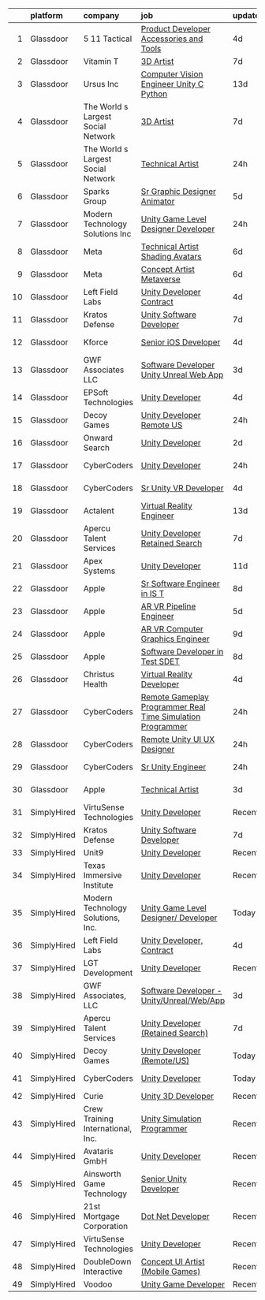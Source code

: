 

|    | platform    | company                            | job                                                                                                                                                                                                                                                                                                                                                                                                                                                                                                                                                                                                                                                                                                                                                                                                                                                                                                                                                                                                                                                                                                                                                                                                                                                                                                                                                                                                                                                       | update_time   | location           |
|---:|:------------|:-----------------------------------|:----------------------------------------------------------------------------------------------------------------------------------------------------------------------------------------------------------------------------------------------------------------------------------------------------------------------------------------------------------------------------------------------------------------------------------------------------------------------------------------------------------------------------------------------------------------------------------------------------------------------------------------------------------------------------------------------------------------------------------------------------------------------------------------------------------------------------------------------------------------------------------------------------------------------------------------------------------------------------------------------------------------------------------------------------------------------------------------------------------------------------------------------------------------------------------------------------------------------------------------------------------------------------------------------------------------------------------------------------------------------------------------------------------------------------------------------------------|:--------------|:-------------------|
|  1 | Glassdoor   | 5 11 Tactical                      | [Product Developer   Accessories and Tools](https://www.glassdoor.com/partner/jobListing.htm?pos=112&ao=1110586&s=58&guid=0000018311b059ca8ac38e4ea2fffefc&src=GD_JOB_AD&t=SR&vt=w&cs=1_27ad5350&cb=1662449113897&jobListingId=1008112128810&cpc=F4EED0218A761C36&jrtk=3-0-1gc8r0mfljc8m801-1gc8r0mg928qc000-6e2450d7f7411aa9--6NYlbfkN0D6KkuCY15rIuO4yDBIdTXqpEaovYncxkn53Vcrfk9ZM5wnFUFug3bUOwzVVTDFWhs4wfNLJFKAe3yOrZ11C6YtWDrse4XV1Lqq490EEzg_Z_4wEpdQ1NvAiX4cvmtyij8VriQu6uCAbtofxvZWjCQV-nneCz4nGmDwFVwfmMX7UF9T0qTsReOkLzyfKA7KdP5cFLKm84AwnNnwRfqDwt_wKIqpm9_OTJydMLR2QJk-E7UUqXrJ5WDPmpKPjAzhSoxBR521aGKe4pab4XIt6-usU3MyVcpaDGM5h9vSQRNgcthYIccKCr4mfb7jxyZf0KQ7udb81he3WqS09LAxSIbYordYWlPx8yq-ZFEpOq7CyUBFepLtXdzlzycn2eAo-UDQ3ynulNLIExqxSF9zj7hEdLQMBC4anyAmUWgTcRQqCjkmMNpyqABkobfE9DAMlQHBsGcp9o2L_ZX_PFF08aRu9vYyhrSMJklAAa9FC9K_vyIHLob76K72iJWc1PXDyE_eUh0MfqxpgLSYQwc2iDWIl7hNynMPC0FbNxCEcWkTmsYSk6XalXcwmbwjZcMSSrRs6tXGO8BhYSjaVG0vlsjQADmxxVarL3MpaEi6J6lG109olNKGJBxoQeRBkNy0bo9b67ce92r7OXEj77uxl-nNI27HvXcu5qCMerQ4YNuPqfMX4NMZKb0to0H57xeY8fqBI-uky0fli41Y26JCZ1xiLqhnBXWgEzfOfAVzqybDAiaaeJNblUr5meCJGdpVtmol1s9cI6XfyxhjBd3IwCiCRdMfLrWtFv-bjJ6RQGQjpkESUECCHf1i)                                                                                                                                                                                                                                                           | 4d            | Irvine, CA         |
|  2 | Glassdoor   | Vitamin T                          | [3D Artist](https://www.glassdoor.com/partner/jobListing.htm?pos=124&ao=1110586&s=58&guid=0000018311b059ca8ac38e4ea2fffefc&src=GD_JOB_AD&t=SR&vt=w&cs=1_1bbc1bee&cb=1662449113899&jobListingId=1008101736792&cpc=FB7E4A1762AE5BEC&jrtk=3-0-1gc8r0mfljc8m801-1gc8r0mg928qc000-2b2eb8c88da764d8--6NYlbfkN0DMrcEu7yrtATojKJA7cEzGQ3FdRGWLh0CZQInL4ECGI6k5tN82kdM0OKoro5eXmjpevpdy0IkreFnL5qnrcSRvCVfTqcF7280jdqYDQIJ0pR79F1igEBkPiWZ7WCbcCXKB4yvzvZbXVCoaiOWBTkQyCRTvMbvAwuJn6zgycvtmXrmW7stgSbA0i-8s2S3BUrre2qS7AjUVKSwnp9fScPagbzNajIO5zAPCgbYLHL9JKWa0Mii-XfVNCBXFTz_AiLzBJxChXpejJyyAOURo0tJ7bidHMlmC2_8lNy-nZ6FAuQ0G7Ugc1Dlv283jHRQiXYATR-FzsRqxrlZ8xuTg2lzhNg8D8vU5Hmey4zvu_HI7-OVDvriy-7vPsZL9ANapjJMgcXexPSpi6eAG4oByOZxxyrUbapwEFWJDewN2M6uWVlszD5SePVPQb7jQpPxT1AxKm19X4UMNcevAOjq3lGxBk7RfzhiVsevPvG5f9EW0-XBbP2R3QCxu)                                                                                                                                                                                                                                                                                                                                                                                                                                                                                                                                                                                                                           | 7d            | Remote             |
|  3 | Glassdoor   | Ursus  Inc                         | [Computer Vision Engineer   Unity C   Python](https://www.glassdoor.com/partner/jobListing.htm?pos=118&ao=1110586&s=58&guid=0000018311b059ca8ac38e4ea2fffefc&src=GD_JOB_AD&t=SR&vt=w&ea=1&cs=1_71a1d951&cb=1662449113898&jobListingId=1008089323459&cpc=F4EED0218A761C36&jrtk=3-0-1gc8r0mfljc8m801-1gc8r0mg928qc000-7ac0d13f03f62581--6NYlbfkN0CT8vBT9H5mqECx2dfLV_FONLPDKpIRssxVwtj05Tmm4rA5I0VNOPdM1oYsK66ov5pXwwZ9pBHUxiYuEJrCbcdlaxyWAwJmYz19kUAyvhsOeezI0OcmO5TSscUpaMyeJyxPgtLojTHz25Nz4PICeeFqRejoDMLK2Zich_DhI2mNoQYSwwLkuYkPuOcVvPiLIoNMNlF6R9Vdl43HLaHtOXSPaUg3BcFuT_yUtfPLKnh2bsnJ2ogO-DMYXeRW_CBXSuWm8Mxhv6d3nUYUoz0cBDP-emU9I45yLQrmn1RAicUHREaRXrK66Be1G1Kcqaqi_IpDByaLjR2aWLsWSGrlPE_cGh8a896K-BLamu9DSXAL0_6hvRDAt86OnoQ_WxX9HMrVcOgqXzF6rcgBRk8Ylu_fbxRvtLYgD8zrNNI2R7nK-saCbaL2qoJkGFDfuRsRn61ppX_tuaoiF4atUMmwrfTK2wEhH8mr13_QZLzquM6QfA-mbLXCgSb8m_EnpnkUecCZsuYDAnMV4t44zPhu0iD6LsKqwEvNGx24qxoda3mgR4HunnrxhM_slj4p1S3knAAuvTv0ZYYVciI5LUj8aNl4gf9VNX-waU32g8WaVeTGhPiJeZd-MqfK9hbxhI3B_F6vyWxoxSgnrhPYSFWMdbsItrQZQpWUS6M324qond8e34x73LD0B0urrmEUdI2jqiMlOdJ6RdRLpScg4MpF0xx-EUaZPK3EqHTrcRA6dltHURXQVJYOd6pOB5Zo-hsbJ6c6s_Uxf2ApAY3MvpyQEl8PR152P7p5-_Y51isyl8Bb3ygnhpZac8m_JULkWStoZf0Ro5k_t7Q3E66x39S4FKrq0klJU0zFFsZuDR3clwMwld9oSXKIZxweaUR40NeJF6bNe8wlsR3RVa6jscfBJ90SfV02-jdDhpbtq2EkhnlGSpr2bMjrHRwxBPpc2Jy0Fni72qL9Z9gi0wYLKdsL_EaMxETecNCLB5g7bjQh4GfcHdLT6JYAZbdS)                                                    | 13d           | Pittsburgh, PA     |
|  4 | Glassdoor   | The World s Largest Social Network | [3D Artist](https://www.glassdoor.com/partner/jobListing.htm?pos=117&ao=1110586&s=58&guid=0000018311b059ca8ac38e4ea2fffefc&src=GD_JOB_AD&t=SR&vt=w&ea=1&cs=1_8c0779fb&cb=1662449113898&jobListingId=1008101832019&cpc=56C4EA4A1A191A49&jrtk=3-0-1gc8r0mfljc8m801-1gc8r0mg928qc000-8fcda0edc12eaa9b--6NYlbfkN0DSgjPPcnEdvoK3uuxfISLALE6pB1FR7YSHOr_tSg5_QGIhoz_2VqUepdcKLBLI_zQ5vW7COe9b5mlnVXQPZh-LCDTWvpcID5VL-Y-dck3OFKxyxzH8bOfDIUENNU8cHnxMEbimO4vZSH99drUQuM-N0RdNfyWkpSpm1sBW4nersKwSm9JI8Oo0cwxa9lMtJeeu_Yh0Ug0VLMfOUJ8Z2WzGKxG9aPyFyiufO3MnSVog32Rpt7n8hdD2CSABjGJU1vYQV6XQZSpD3HqgxIa8fQYnGP0wewZvgmaoyb1YP-mzEWVsVd7Ei7IydTlZkfDeMb4mIjiBTALZ9YpGtVzfZ461_Ww0e43o8zojpWI3HoCI6bMXZq_L5iPO-xif1Zk3Amwt2fy8VqvsCYe8cgd4DktnBKT1VYNRqPEyVs4zN5wX-QDoIefUu4zfv0iBJP6XpU69uaf7c004YiBXK0M7HwJASa9T5YbDupSEDJUFDvSedUJh5HhQbpoxMK3VjeCR-yE6Wv-VUMyR6LLxC9UAWL6u_lNQ5TfzhFP0Z2m4qci9sCQc2s-daRRH2MkklVgZr366ArrKFwhVww%3D%3D)                                                                                                                                                                                                                                                                                                                                                                                                                                                                                                                          | 7d            | Menlo Park, CA     |
|  5 | Glassdoor   | The World s Largest Social Network | [Technical Artist](https://www.glassdoor.com/partner/jobListing.htm?pos=108&ao=1110586&s=58&guid=0000018311b059ca8ac38e4ea2fffefc&src=GD_JOB_AD&t=SR&vt=w&ea=1&cs=1_1559a239&cb=1662449113897&jobListingId=1008119621901&cpc=C63BD00756FD6F58&jrtk=3-0-1gc8r0mfljc8m801-1gc8r0mg928qc000-3db509d687571579--6NYlbfkN0DSgjPPcnEdvoK3uuxfISLALE6pB1FR7YSHOr_tSg5_QGIhoz_2VqUepdcKLBLI_zSAkyoPLr8SWwsjcntD3kVLVVjhOFZw_oAOAe-e5YfVq05nr30uNX0AuvrbJtmp4Dlf9X0KZPADvpKXAy07Msik8eXNZe-fi2ahLGyv_Niw_VuuCk3KYfiW2zNPjjJcRZhl9vaRF0YQykMtT9XXtHwQ1pIBPCqKzKBPjq0SCBpPUSlXw3widOQhaq23kUkFWZ340t8p8MFcel27pLo0S6Njx_oQxug8j1lqzWidg2plai0xz6pNe7JDbJonpZePJOi03Z40LdHDmnkvP6V4bT-RASjyl9R8iPYNzjaN2jadIulCk0zMtm-H3dymTZ5bs2QZW_vtaH5HVvOxFom8vsNd2FO3Y_VwUBZLeGLQqjVEVuyIUssSvzij3VkH5IOMCPlzexT2vaa6lO65BrVnftaByvBIHyIseg3BgIH39NLPeSmFCyUrw5Sv_NohmOge82971qKVNb91b3wVTU4VjXVpT_t5pmQTWpl5GdHgDstXcVXQoAvLGWxoXbTEtcIfXYH7ehhaiPE8VfuNo_RnlxG2)                                                                                                                                                                                                                                                                                                                                                                                                                                                                                                               | 24h           | Los Angeles, CA    |
|  6 | Glassdoor   | Sparks Group                       | [Sr Graphic Designer Animator](https://www.glassdoor.com/partner/jobListing.htm?pos=126&ao=1110586&s=58&guid=0000018311b059ca8ac38e4ea2fffefc&src=GD_JOB_AD&t=SR&vt=w&cs=1_610453eb&cb=1662449113900&jobListingId=1008108010840&cpc=AC285F3A3ECA6BB0&jrtk=3-0-1gc8r0mfljc8m801-1gc8r0mg928qc000-118283bac91646c9--6NYlbfkN0CVbIAoVGlVV0muHIzlWY31dYj5hrVkKa7qBWZ-hZn3g-zWnitpxah_RyLopvrEJPJvqSisNGhn3sghWKTW5lGKTWiaoJdlwDOsJ8r9PAwG0p4_FjJyGGAiyq9DRKRU87SUD467g6hUVVuQ8-AU0KyRtmiUlnfSEzYFT2bGnWRA2BsL238OdnBgjotiZ6BG1lGX03Yy0PUSLX_kja9_S3RqyFGRYumj5KBsxjdor38t4KjmGQRgLnYc1QIq6ImBYYYfH9ixX_8-tZpu8gTYST3B5wiADOHBoj_m_btczC9IHGawHaxOPEwJ_FxT-oWW9OQDsC4wPcTqvNrPc-15Skjvu2Do7KAnwuwenO7mBZe_F8PGygPQvf4FCRznzSbM1eL6sg89wB8oAQG7kvMz0sm-niHFmkuwx4J_gI2o8jPDnQZtnlQA2q6dk1ysTLvx1XpyNCyCl6Zl_LGOh7kOjMlJwYnX2-uzKonyvtjYpk-TA3ML3vGV6TzA3SyZ6Spbz-jKaUz-F3_1Cw%3D%3D)                                                                                                                                                                                                                                                                                                                                                                                                                                                                                                                                                                            | 5d            | McLean, VA         |
|  7 | Glassdoor   | Modern Technology Solutions  Inc   | [Unity Game Level Designer  Developer](https://www.glassdoor.com/partner/jobListing.htm?pos=106&ao=1110586&s=58&guid=0000018311b059ca8ac38e4ea2fffefc&src=GD_JOB_AD&t=SR&vt=w&cs=1_9f53a583&cb=1662449113896&jobListingId=1008118073437&cpc=8795CF9063CD573D&jrtk=3-0-1gc8r0mfljc8m801-1gc8r0mg928qc000-c0f93093b8b1a40f--6NYlbfkN0C26OT7h5zXl7z1yVTYwN1d43osiYS9hmGqw_eY7i5KFzRWaSyxghJjTLzNEsEWeJiHZflltYBQZONdBrXWsnDFOfWOYFbdcRTLodbwpmarztVr_YoV3OB9T109wTNul3bfdv8vFkmFGomDImUgm3EkEFBCIv600sOxhclw4KOg-E-oePhvdPattC3cf4261RHZUBL-IsU3z-qKQPlwTAp19NvlV8-IRddDrpXQASpess0ymvNRtjXGRTn_3y_XeeWHsfB1c4sdQBoka5QdyC9CjlDv7E6LAAMCdnt8U9qcMN3vcMTWZC7rN85P3SHZ0U4WzIlh-pvF3MB8nX7hFiitMev97KEuD06kthW2a049fnExvt9ax2b8v8-YSSxF-w6qZG47a6KqpYiaBT4voZm0DGrTHYncXkrbFOawfXKLVn_vh0XxYOD5)                                                                                                                                                                                                                                                                                                                                                                                                                                                                                                                                                                                                                                                                | 24h           | Huntsville, AL     |
|  8 | Glassdoor   | Meta                               | [Technical Artist  Shading  Avatars ](https://www.glassdoor.com/partner/jobListing.htm?pos=110&ao=1110586&s=58&guid=0000018311b059ca8ac38e4ea2fffefc&src=GD_JOB_AD&t=SR&vt=w&cs=1_5ca89cd9&cb=1662449113897&jobListingId=1008104919858&cpc=1FDE87803EF93CD3&jrtk=3-0-1gc8r0mfljc8m801-1gc8r0mg928qc000-f15d80185ea8b6cb--6NYlbfkN0DYl4UJW4r1Vl7FEn6T9F-rD9lpC-0oMJVSiWjK_MGUd8e8cHXcpv6KPyjLHZEfqkWmIihMCJXc31fMADfN0gJ7IUkPxhTp1nyQtrbvzomRIl047Bd7eGennDhYyBKwa6LFWtvklSdcE7P7hOAfvItVNb7U6znhKcTIS6fI4UQgWLG352V_IizaADTTqeeBU46CHtIxToHssvmIxl9or87vgZ8qqeCDkvAnUS1yoiA0leFZWRCXMMpPugZ7CAQHBvjeEmX9hbQAR2qIRzKA_9O_MiIVT8EmxOH78MByL0ieBDUbnO69c3YTmpIa_zESkpk0m3cd-HEsYaFnVdmnv-rG5tSUfl00TQzmG1UP8JarWDbFfULhR6gBthnS5Z7Wdy4_YfLtVwTWbLvYFRA2B-PLSi5jGpcTe162h4N9IsqMmIf1N4_ne9uj9vXX8q0r-sR8xqTlBeyDKU-9NZ4i7KKpshvpWiLZ27GMfGcUHEo8alSC0qQ7QY6I3BqWxES286qT8tQegPnk_xuCeyZR861jyBcRLo6FtBEmLPU_j75LTEYXmqZG6R98yY1F7kya-mAHo65m-WaFucCWotxQPDZcrqOoai49HczQwlbsuHaxYtarFVP3N7RZ8I2ChTHa1iNr92re7PaJW7zxQretTqdMGCxgNqnklyyHDwva1JNBZt50YN_gC2jjzJ6q1LF-i7dReawvla1jHYBGLUCHqTU4uUdN0qF-fb38w8W-2vJA4J6zT-RWvAuvpK8vm2M8-3FfeXXWSYvnPw4M8Hgy2ciTYTc-Ne7VtOq3_s9TMp_lnIvsw3PsOCpmBDmZDPqC4ERT8R_zOVItUM5p_KLwE__RCrdeTBjXcXtXJq9u6nK93lo0ah9cxwgPvHvL-Cz2ia83r6eUE1X0uJ8K-sczwyk_JH5JWfpZIPnf1o0jXrggkpatrc8YkMOieDaxweDQRnjlv-QB4V0MstQ2WYcM992NVtsjdloD1eh73QILfQVoIjWEDHWXPucDjzZaehspqK6RMuQph9eQsI7sFUZJ3z5eipLyDC2Yeato3FB7oMrTEEN4UyQbcuWn) | 6d            | Remote             |
|  9 | Glassdoor   | Meta                               | [Concept Artist  Metaverse](https://www.glassdoor.com/partner/jobListing.htm?pos=109&ao=1110586&s=58&guid=0000018311b059ca8ac38e4ea2fffefc&src=GD_JOB_AD&t=SR&vt=w&cs=1_afb622d6&cb=1662449113897&jobListingId=1008104920128&cpc=1160948BCBA38B5B&jrtk=3-0-1gc8r0mfljc8m801-1gc8r0mg928qc000-4b114d8e5f1c55f1--6NYlbfkN0DYl4UJW4r1Vl7FEn6T9F-rD9lpC-0oMJVSiWjK_MGUd8e8cHXcpv6KPyjLHZEfqkWmIihMCJXc30MVP-YiIFxzoyrs7EPhl-n3NgzVvQSFgeEZ0hvgQ16Rj5IiKLg4zxWly0irvUKehndMyNdhWO0YAwI9ux-a_i193sjSruDpz3cOVyi2Os_U_h5D6MkxUH-_kE4eVXUaDFZKhliLZRyk2ouC-EwdZODiRI8Ifrk9NDM3PZjFYy5D7sFaV_Ox8A52ksolzqHvW1sUi7vkYsjD5Ql8uz15F11DzCDBisWE6BptIi7E9ydeJm3FanpMl1XpWyAU1M3DCEcYVhETp7pa3W019Gv3XJDzNLho70Q_XZFpyQZV-5bnE9vHjZXje34zCW2r0qeNXOBT9tAFmfBMFij_-vgH96aVuuXHNVid9pAIiC8zr8bIFZsq_oOFGJmwOYGxTRcpHK9FWGn_L9GIG4ib6xYEyCe6U2x3PsO6JanAMOMRjtzen7mFISZxc6pbyvRNd2BOsDaEB3DQ58j3ERfA-BLX05LXcTlL3qjP3JovLfhW-z2cDNMzW0_MK_74P7WLXs3mGC-9kxmjiSV3DcvLoGrey-tjDthPvm6RL1kLXaEBtkSYJg7UK4TC9WLOX46bKFua3FKRdJ9vTzxhAJq4zCJgy-QvXUMUmPanYCP_A78dg7yw6TdAjT0oS6f4G6H3kH43NG6je_sbsjnEXF5xoVOh-XCNytcBnUp3aaywbDqSPc90j8U9fqzvA5vUNOH0SujgF1lT8mvY7rWS0aaftXpSc4GK9UN8S_XahWdDpfudIWRFlc4pYXFbwIMajQoCzRJ_CPVj24jM6nttjtLoXML99g3pi9iRUrFGTQEDKtHo4yWUaCv2ftuif3GD-UmGpsyRDVrL72XEh0MrZYiWsNn8ohSP6Cqlr1gNbGP9ELtLPQMRMwnu5vPKBxy6MZku3_tNB1kxGUqFenHDkprApCZZP70Mi2fnIl3i9SkaycLz1lfqHfTfNnuR5vy1wjH97nAJeG77-nH3xasLk1R-hU_dikfbbj2KIhTr3kULblzUWXjn)           | 6d            | Los Angeles, CA    |
| 10 | Glassdoor   | Left Field Labs                    | [Unity Developer  Contract](https://www.glassdoor.com/partner/jobListing.htm?pos=128&ao=1136043&s=58&guid=0000018311b059ca8ac38e4ea2fffefc&src=GD_JOB_AD&t=SR&vt=w&ea=1&cs=1_0bc4d149&cb=1662449113900&jobListingId=1008111940061&jrtk=3-0-1gc8r0mfljc8m801-1gc8r0mg928qc000-53df68b10c2e1f48-)                                                                                                                                                                                                                                                                                                                                                                                                                                                                                                                                                                                                                                                                                                                                                                                                                                                                                                                                                                                                                                                                                                                                                           | 4d            | Remote             |
| 11 | Glassdoor   | Kratos Defense                     | [Unity Software Developer](https://www.glassdoor.com/partner/jobListing.htm?pos=129&ao=1136043&s=58&guid=0000018311b059ca8ac38e4ea2fffefc&src=GD_JOB_AD&t=SR&vt=w&cs=1_8c7691c0&cb=1662449113900&jobListingId=1008101931678&jrtk=3-0-1gc8r0mfljc8m801-1gc8r0mg928qc000-2d3690a76f145ad0-)                                                                                                                                                                                                                                                                                                                                                                                                                                                                                                                                                                                                                                                                                                                                                                                                                                                                                                                                                                                                                                                                                                                                                                 | 7d            | Orlando, FL        |
| 12 | Glassdoor   | Kforce                             | [Senior iOS Developer](https://www.glassdoor.com/partner/jobListing.htm?pos=105&ao=1110586&s=58&guid=0000018311b059ca8ac38e4ea2fffefc&src=GD_JOB_AD&t=SR&vt=w&cs=1_26ff931b&cb=1662449113896&jobListingId=1008111364290&cpc=F793441F64F6F721&jrtk=3-0-1gc8r0mfljc8m801-1gc8r0mg928qc000-4f63cf608fcec244--6NYlbfkN0C5IatSLh_Ak1q39eQQoPIxD737RW9NeiYGvIRXkrLjEBkC4LI6KweF0vk9JRHgKW_sNQVrmA8TbKOgMX--ZWWSz1iC5dr2cQtm8_AwqxdiQ7CacPea5euPp5A2wsF5rPbbGTFFfQAEatKHNs8AGpWdxpj8SjnMUCYUMuKmLThoJ86iEl02USm6XJ5o5lF1SW_bkOnLRGad40a0O6GT-lzVHDe0ykffTAkTZpwzucl6JuEbtuOvhvZ5HRkfxYwRajBLReHVsSwU6JXdQsmelPP_cbVtt5euU4s9VwaZ1W46zsBuSiOSQx3uRy5xChfl5SVSsomaGTA1rX6TnX6Ct_UMPtK3_nApEATSegyg_r9VzKoDpCmjLGgu53kAoaiD2HVEx21x-xjOVY0_9YLtp0t7t6Fr0NGWtfPsfTYdGEayy_etTkeVYdn4GjGKFmaQu6YLy7m4SRQw-MBY5ATn5k0Ff_zYjnKdnaY-C6c6PpM7bUANB2Jq1TyMteC3P-p86XRTPXNWdfdGfJpmrFdxbzHM33_l2PTCuBQYoVDZJJeRl6zwH0syN_Tk3NpUsDyrBdXXebIk0xB9KHgIdL1cdnmCF34Y8s5XDoUQQ7ZRVvWd_NtmukNH0DKx)                                                                                                                                                                                                                                                                                                                                                                                                                                                                                | 4d            | Salt Lake City, UT |
| 13 | Glassdoor   | GWF Associates  LLC                | [Software Developer   Unity Unreal Web App](https://www.glassdoor.com/partner/jobListing.htm?pos=102&ao=1110586&s=58&guid=0000018311b059ca8ac38e4ea2fffefc&src=GD_JOB_AD&t=SR&vt=w&ea=1&cs=1_a4d8ab20&cb=1662449113896&jobListingId=1008113847249&cpc=1641D5D5536C06B6&jrtk=3-0-1gc8r0mfljc8m801-1gc8r0mg928qc000-4a432009221c1997--6NYlbfkN0CiXlXD9X9KmMK7S-b5IcFBvVIey8Qr_VUnbo48CIz6WLzcoSDqneRDku8QlUdN22kKDxpZipBu3R9SWpIpbnBOif_WyzSOpDPBLp8SH237hTTGLeXdTBRvKFfH9-fsxvk44MkMMdxDaDrE8b02UV5PqaRrbQQ8HJ-GwRkEgP4BK_mMhjuP4gDNVvb6hyoXoecfLQrCP3FgL4hMX01f97XQi_zvsS9pTGPlACag95QAuTPfqt8wNipo6WYEftJWlFDNqMJ7c-WIKqx1jJetSIg0tfzTAjK1jgsE_jfBBlFsd-HRssrnyrSvD5H2OcnU1VuGlZiT-azmasSLDRGTWo031zFzAQaYLizyZ9sE9eehuCUJB_3AlsFYAd4l076QDdgfxynLTrPYROMqjhwQCTFM6hW5J7Ubk5K6hcqmcPradCj53jQKGsCoi6V4AnOoepAi-YOMmJmc-keBW2Ee9MslvTGFjthzVTyewW3yqiGV-UAkl5eYYhO_10_fFodZuAE%3D)                                                                                                                                                                                                                                                                                                                                                                                                                                                                                                                                                                        | 3d            | Eatontown, NJ      |
| 14 | Glassdoor   | EPSoft Technologies                | [Unity Developer](https://www.glassdoor.com/partner/jobListing.htm?pos=130&ao=1136043&s=58&guid=0000018311b059ca8ac38e4ea2fffefc&src=GD_JOB_AD&t=SR&vt=w&cs=1_7666b626&cb=1662449113900&jobListingId=1008111985736&jrtk=3-0-1gc8r0mfljc8m801-1gc8r0mg928qc000-693e9feaf90ae4f8-)                                                                                                                                                                                                                                                                                                                                                                                                                                                                                                                                                                                                                                                                                                                                                                                                                                                                                                                                                                                                                                                                                                                                                                          | 4d            | Seattle, WA        |
| 15 | Glassdoor   | Decoy Games                        | [Unity Developer  Remote US ](https://www.glassdoor.com/partner/jobListing.htm?pos=127&ao=1136043&s=58&guid=0000018311b059ca8ac38e4ea2fffefc&src=GD_JOB_AD&t=SR&vt=w&ea=1&cs=1_ba133397&cb=1662449113900&jobListingId=1008119531448&jrtk=3-0-1gc8r0mfljc8m801-1gc8r0mg928qc000-9992df91de9ca1c1-)                                                                                                                                                                                                                                                                                                                                                                                                                                                                                                                                                                                                                                                                                                                                                                                                                                                                                                                                                                                                                                                                                                                                                         | 24h           | Boston, MA         |
| 16 | Glassdoor   | Onward Search                      | [Unity Developer](https://www.glassdoor.com/partner/jobListing.htm?pos=103&ao=1110586&s=58&guid=0000018311b059ca8ac38e4ea2fffefc&src=GD_JOB_AD&t=SR&vt=w&cs=1_38c3a6d8&cb=1662449113896&jobListingId=1008115293704&cpc=F17331D9BECC482A&jrtk=3-0-1gc8r0mfljc8m801-1gc8r0mg928qc000-12f96406052cebf6--6NYlbfkN0B7YoEZZ2QAGDyEGGmBPAUWSHc1Mt3sMCn9FehKcWA3wwfxcx19LEZnY8Y4HGhdxxq4FgeXV7lRvFudE7m0nqXK01eQsbX62BfvzddAL4GjospIDhF8UE7k2-Ljv9QwnRhxnWtuEHGyLZO40uR_IOQQTnD7KUjLLyzZCEc7jsO9jnkoALLACna4lZhhUsUaXWvhNnDtVPtqFtJZHcT6Obw2CtGvSbQNbL8h_V17ARiMOwfZ3tcuVEz4_OS81DyAQ2tOkMBPhL-YhcPbi80xt0M8cH1o68K5y_iuoSuDJ-0RT-GTF0Esp5Mt87UQ5nSrczSWqIjQHywXMOBKerdKDEva4NHjhR8mJkOY9e4WZ2UPCcf_NMdYrUhYj_u3axuehT8iJZEcMdQ6BkveUXPdUMw4jKLim9Lu1XZ_7mGlCcMoDOg-B2MxW8iH8q6Wq6rs604LeoVSw2B9A8eH1-6WMIFubJ3rtnXlUKaXeZqFJJ7AVoJb2pg6dAzrrD-kg9Vu_F1Kk5WjfWn2YM-8WYBFmmbtn_hq5ttMmsBIEy28II-VsqPmOvHSpIWXiNfea8kJ2gsYnBMVHBBpJm4W-tEXw7SQrRNR8rlc2AUbrSuSLLTPY9JuWSePsWq8UN3qRGMlnnu9mdGOu4IaHg9ReklNMsqL0r5457I9HY4kuEarKxqKpThZSkXkyV35BRoVZf4T0mFKLEiAXzy9D33DzZ9_2lJIL0sxRc2KpsQ2M2_ljLziroV_-kGizzRSQHmZzsIXvymMfF0IUio3Q425yDdG51zCllNqWtTG8PYaOUJX6n2SPnBCzQhGVlvTe2bZzCzBkYQ1Ubz6oZUMV54YIaiWaRnZ6bsVMKV9bVaXr2eu-HdUK6ajnsnOFvKwtgiN7ga5WDYQP_wFllxjTRgEKLI00zsMi0xIonTuygy_x5X6NWlGbcXmLQYLrSkBmETNgXoYH1KB7HK17KLopMHcRY2vBJL5wCTAXxv497ASz5mb4XK7AHGFgSKGCFc5)                                                                                     | 2d            | Ontario, CA        |
| 17 | Glassdoor   | CyberCoders                        | [Unity Developer](https://www.glassdoor.com/partner/jobListing.htm?pos=104&ao=1110586&s=58&guid=0000018311b059ca8ac38e4ea2fffefc&src=GD_JOB_AD&t=SR&vt=w&ea=1&cs=1_2ec60d57&cb=1662449113896&jobListingId=1008118858872&cpc=32EE424DE2B657EB&jrtk=3-0-1gc8r0mfljc8m801-1gc8r0mg928qc000-df5472bb8dbfb9aa--6NYlbfkN0CpFJQzrgRR8WqXWK1qKKEqALWJw739KlKqr2H-MSI4eoBlI4EFrmor2FYZMP3muM2jIErn2TD3DbWr0vVUDotosjHPkZbVxaavlgGdA-31TyQ5VzpqbqJQwKcRqnG0Lxh-ARj69p1ePl_wA6ITbnISMnE-FoJrkTIUr2gdFPzlupvk0kaGvRI9MTXsG6EThboFgKiT6d6sRhFTg3eIU6-PrtTiYdoVj1YtO_ViRFkQw20SxzFp05dkDGID55j-9dQ1ty6mswEeSGIAKv7Zjyt1xgMJF4a5KUKmds6nfkOsLotyfiQuykOBi8rwmnzh8ZjkeCa1Ml6PZKZuYVcLIq98l73OLzm-OhJ-vbg1oD4KQJyXIuuNaM4MeEYpvLZb0JyCx4BeLHka0XomlZadV3BQx1r0y8WgM3CreyanFc7rxCUN3fWiXxHSUaqpMK4hZM_JT1uLK9CDobYrYm0IQoAE3kyQCfpgRSrH2UIJhsKKnnk3og9ZIWaQL1V5lK2gI4Ug-goaA3zjHEIun-Z2cf3Hw_4LaLWCB0DYku1Ec040gij1PsFPNNOwhBFHbiF-vr2F7rgLXX-slRPQ84s0cwB5HrsFDKFENW2Q3kzez_vwE8mH1pNnVKB_nbmUNa-vAooThpfBngod0M8H7m0u9PPinYRlkBQFbaTcQz8yfWp24otYpRI5IorL-sLQI6FCgcp8gCNokua8JWtbRClXWePsejtErf-7Xb_6UPwib9jxYCUzHWFhIlP-klyne4KiVTNEDpPSLZBgd4DmtenjT2OY5FqNZa8SE8KMzLGde8UKM2n4Qn96fSPa8oUkA4jZdvB2QFNgkRAF06gO0RG5XteXzB3qmzLj6oXRz7gIHm26vH7DYoIG87qCz29Fg84K9vKJwycOywMtWVsHWYauJZk7PA_TUnL8Zezkt4IXOSBfcSOazw-aEwQSE7jHYfZCyTSZrYXv2_pqF6E9yw8I8x7nnb1zlR5f0kCFQecbNtU6hrnzZdyI0KeO)                                                                                | 24h           | Commerce, GA       |
| 18 | Glassdoor   | CyberCoders                        | [Sr  Unity  VR  Developer](https://www.glassdoor.com/partner/jobListing.htm?pos=113&ao=1110586&s=58&guid=0000018311b059ca8ac38e4ea2fffefc&src=GD_JOB_AD&t=SR&vt=w&ea=1&cs=1_9da6efdf&cb=1662449113897&jobListingId=1008111489208&cpc=FA84DF7EA1EC2398&jrtk=3-0-1gc8r0mfljc8m801-1gc8r0mg928qc000-8326a5732fe6c517--6NYlbfkN0CpFJQzrgRR8WqXWK1qKKEqALWJw739KlKqr2H-MSI4eoBlI4EFrmor2FYZMP3muM0tCR70i6BWoJSPuXljDE8B4XUHaRWwVTp5Vv-wNFuWx58Vqg8xSLU-KINw2dwpOB6L-_EO-SAlMPpVdXxXNDMLKr00zvbtoqsU1yTrOuK2CBjmNl4FrwDFKXs6u5xjG789VruAVXWsqWARp2XHnFYUIkTmhotNIHCeRHSiK3RxjmRRMu42sE_RIGFJ4IU2IV33099sijkeQejUb5ARXyzZcDioBKjrZglk_wbd6nHexmivJ8zaquMOiW1DwufTWvFBUKpgS7sm6YoH08Yh4IfJJKe75n6s-vxVlYIKVCibehoR8mFcO-KHYNq8YipbrcetaFIoBadMeh7qvA70piWsSpN6JqpTyUK-bX2O2rCPzWDL1PRImQzR6CmlSE0qqOnktE9cPCP1j5Lz25JpnhxbRxUnt8KJz1pOFrek-s55Ghfvnm4Y_R5UTVd7l6WzIkbO2uC5B3qwI6dQKy5OAoqTnSqDGnUFdh77PoYdYbYcGRfBjp2gPvOSC6rL9RxET6KnK6kO6nlERSsLRaAIwW9bW1T-S1M8Lub5QrHe7LHprWhQh-gHLV_Ft4DSTvoJQqlRyZjgI41gXeWNbS1XAGezRBDuk2NSSepUPrBJKZykPJD8vH1SJmzp3gAW2o2v-vo7-RZDNXMmnh3kBVp-t-uEYiuNN-3yLhZrCDaFWMv5RKgcIlmInnLtGN3dI7wdzRcarQTY4_SVEYuwRLdWmKFEK1x7mvIwFsBlozuopigVPsB8wshpLMScVFtXxhoBnJIpbFVwLgpsepAKsTWD2uvNt6jUMLmkzr05iCue3zP4X1i3ly2Be_gqhEewUnl6FTc2Vi53tXhcu_veU8gIQ6_MmKu9HjCseHnrjH6AT3pSEasptnLX7dkkMR6pRX_kGaZR3Yr2JeGrHY9sBaUrhBjS9TBPUb15XSc%3D)                                                                                         | 4d            | Los Angeles, CA    |
| 19 | Glassdoor   | Actalent                           | [Virtual Reality Engineer](https://www.glassdoor.com/partner/jobListing.htm?pos=125&ao=1110586&s=58&guid=0000018311b059ca8ac38e4ea2fffefc&src=GD_JOB_AD&t=SR&vt=w&ea=1&cs=1_43fc3222&cb=1662449113900&jobListingId=1008088146248&cpc=C4A69CCDBB3B9599&jrtk=3-0-1gc8r0mfljc8m801-1gc8r0mg928qc000-01c78bb55c5a4527--6NYlbfkN0ChYVx_I3yfZ_JDY3EFoivtqvi_stwnZ_kRt8Dowt_l_d1ydueao4NE-oUleRJ4yhhriouKat1SWG50Prro5r2zjN78HSKzYXmzDOSP5TNv_THlZB_2V-HnUz_Ifn2HOuL1xzzeWc9Rad5bbBP654JFHt6RDw_h0kl4uNbTgYWR8fYdKXkYsheex_J6yVy_R1llbSUu-X1WQ8BtApfIBjxWmARKf5_2loFwaghvP1e6aG6JhR3phQ-RhZ1wTUvEn-MfUxLJiELFKkocjD0peJ0jRxy-3MsQGazf4Q7PKidEUipyL5Zm-W_C04NpnHmgaiHUnCMsKSAp5Shc1gfAQtrnIkNxhq-czTiGdTBMfghRMNUmNQt67OZlzzRaxyP7HXKc4bgDVU7oeLAFBBM3Z738bi1020BYyAz3PNuuJK5U1lKDJga3dQgc7-2M_kV8sNikpgtiKO1pFjhVY7sDmtGjKH7ybHua3Xis7e3XHxX-L3Rkva9M605qwwL4p98jGr0f-cwZ-TdFJGhSz4fMRA486V_pJo8Upk3ZqxSOffHake98mXNIaLbx6MGoLEXMYaUtyYMboeN7NpSeCSUbo86t2NJ26VRtOFr7AlW78LQOnNtM6s9dlToPsJ_oRu3pWVtpaNrynQFoEm_1Djrv6BNiiacOFSIw1mB84OOzUl_RYLEb5KHj91Eh23gibDaYDAbkSc6fnVOvAOhReLda6uKRzhHNprnA7hs8ytJPY84O1fU4gOETYmGIUjT_eMkiLtjeMfCSwJQbq5x5MrOzZbIHOOr4cc5ZIHIMklZjV3T9F_8iUF-HHm5ur_72MhZaREe7E0CS1YTJsbwwRJNparBwLVlCXGTJozfd5CdR_do3ycz2ZPvaqPS6I4rZ97aFLlxzlX9nbdfVD8kfyKY-NshlLavDWHN7RxhJOarCy9Ti9XJkX-cTO_rgUrXNR79vpLbhvfwEFmcwqTn-6mvtCaxXw-bkYdQGZiY%3D)                                                                                         | 13d           | Chandler, AZ       |
| 20 | Glassdoor   | Apercu Talent Services             | [Unity Developer  Retained Search ](https://www.glassdoor.com/partner/jobListing.htm?pos=101&ao=1110586&s=58&guid=0000018311b059ca8ac38e4ea2fffefc&src=GD_JOB_AD&t=SR&vt=w&ea=1&cs=1_b659e45e&cb=1662449113896&jobListingId=1008100956513&cpc=88C71AD61D38E582&jrtk=3-0-1gc8r0mfljc8m801-1gc8r0mg928qc000-29e150451bcc4fa2--6NYlbfkN0AZ3MYtYQWkBopVeycVr_1f1rDCs_k1mphEn014V5iC_uq83vDdE9n-Rdaz48ksWHHqArENbVwezk-6LjDCi4QZvlIRkQcK-Iy4D7AmZrXjOf6YOry7HDI8QD7rxlm29wwn0dY12nLTj7Euibn31sAF0ZhNZGxu9r3kTxXWMvnWwAUPSXvkawnAUWMSFTFlE8GEix6EtE-jBIJ5ysuyfzyM9eOiKR80W4Onmr7xAwI47VJHhT3FWAX8-DrDyM2rP-fuqJl-QWQ6aA2kMsVYVV9QkOTEJ0oX7J1a3J2WLajxYZm-0huPqBfhungSE4FwAEY-INX1W3whc4IdixFKtz4t_JrNS5ZJ_PpsnMs4G81o4-M17TkMQwOjT7W8RIQzEhs59YOePxBxrvkjAjlapgUp3Vqh58mHXYa8knuu1MDI8fg_3UC8gdlIfWKAzirp5MosLcTD4JI8b9lY1S76RCCjJ6XKNGssaYGZg5iYevBp48Y2CX0ZyrCS-oH9ireTpgse0MlF8urt-aV-2w-j6PL4)                                                                                                                                                                                                                                                                                                                                                                                                                                                                                                                                                              | 7d            | Irvine, CA         |
| 21 | Glassdoor   | Apex Systems                       | [Unity Developer](https://www.glassdoor.com/partner/jobListing.htm?pos=111&ao=1110586&s=58&guid=0000018311b059ca8ac38e4ea2fffefc&src=GD_JOB_AD&t=SR&vt=w&ea=1&cs=1_0ae36f4e&cb=1662449113897&jobListingId=1008095644462&cpc=47CFDC01B3F81FAC&jrtk=3-0-1gc8r0mfljc8m801-1gc8r0mg928qc000-6bbe27f3ee36f77a--6NYlbfkN0DqWjE27Bj7wQp7zwejGyju2OyxUuq4SEucXSyN07WCWejYvQmJsgF2DYF8Y-TYieD1jr10UgDSox5dumJNYA5WJqkQ-nEWPu2Rc9PgyWrCP7nX1cbXE8hLzx-28Hd9xYudWUqQyn7Qp-bj_r0v5HpnwaNV1w4cWgaPyjPpalKfu1o9ZD8ZCn87_xfo5GwVMxGlqXH8ClypHOOktX2W2dUebXf5_m8Gyhjvy3nFf8ov2_8mgsOgYkQL845nMkuP2dGG7t1vbI4mxcBv3jBPKdNFRpYBbWyGCXV5FCsbf022unQCgM5ltoBc07cnrwSKNvnRO8pjncmMT_Vxlz2uy8_3Rhb6GhRkW0_UQyuW9sFwruDquEp2P98fyGEpxyWmK5sRni1-idSbfn_yJU1GRjnOH4xk1GdvmR9evs44jp_YQLLCXOr5bHFPpUIgLJ1fW1Ah6QhR9ZX7UQZn4vwVIWcj0vrHq3Il7f3KtY21ad217xIxioYq84iwrNCfUYtu6bvTLlJtmuVjMmkmiE-oT6b-U7uTqdFwbXiMzXubw-ZUVHNA3C509LyKVATSdWh_2INr9dE0XvYXAbaG8x7l0BMGMOGzZWX5RkbWg7byPSyRT0qttmwrA4y6VzwtY6M42Wld8l6rRVU2QA%3D%3D)                                                                                                                                                                                                                                                                                                                                                                                                                                                    | 11d           | San Diego, CA      |
| 22 | Glassdoor   | Apple                              | [Sr  Software Engineer in IS T](https://www.glassdoor.com/partner/jobListing.htm?pos=122&ao=1110586&s=58&guid=0000018311b059ca8ac38e4ea2fffefc&src=GD_JOB_AD&t=SR&vt=w&cs=1_da2cfcab&cb=1662449113899&jobListingId=1008098776154&cpc=654405A9B1E0A9F5&jrtk=3-0-1gc8r0mfljc8m801-1gc8r0mg928qc000-6567c3348fd67dfc--6NYlbfkN0BvKrLyj5gPmtZO9T8euul8TCxuuKNOtzRJOomxnwSEodTz2Bc-sPZlt2Zgji_QUXH1rdkG-dODt2Qmkmy1ABZcTM9AgZDvQp-3trIYXX3aEcT1OuXz1YQR5OsbIIGVq7hYlJs1DBa1boCUNPTNMrIdovZi4s1POi00ayBxllbJqmVXOoTeXlQkXV0_gFMq2ZYX2b4-83wHH7unVObIu6T_KhXWPFA6Nqipq_p7AGYjheI4XdfrQbqbqpIWB1K1yhjqjZQMV8yvd1ZHg7_Lzrt1lUO4SAM2kLvwHomBUo301a1EPL9SXXTv9FiSUg0AJ8kNkb3FF8JtZAfwjRUlZBp0B-gOspMlil6PHRZsRWx0G2c6zHYW_m-MDDET321fEuXbvbuvaV-10u3q5haAwpRktXfcnDiNTH0Abproc__hTcZ-r5hgLr4UmMHdygz5kk-QyQ2BFmUm1gnJaCV-O7prdoqDGuangNBtLEPZdFzkMVNzXT3UU4nh54KAd7bam1gaSvmu35_IpVHHkqzSjw6bE04fWr8pdT5-Cfs9KdYW9LwIy9CU0OEJ5lcTwwhDcqa0fuLKPywED_cnOHS9XWo8OV1Km91D6WHBhKKd0nHseDVxBLbO107DI3Iwd4Fm7dtJPBJDhCgCzUFCXXLPYe0ZYp82F-Q5oFQxddd-xvT4PMAXSlopAChLj9a1PtmnMWNjKIB5YxkyLLltyu1VWit3D2vJzFslymvdJuqdVr1-NqDcxq-rUqNECVluqEClViCwsWKawbxjSoxdRCz4uKCF5ouPwJDAkqKibDvMZGi5daRXp-LVZmLPxdpgTaezWtVfWvXO2fAWafJvAXhkhUPUCJ5l8l-O5QVU7Y6OB7o0h-wZDYiV8Fo7xTdJpbKus0pEhJblRZCjyqn067duuMHlJss_DejJxhQVgXgD-wypDHXKkGo84Mx5Lgd2NtaOtPu0IETWGzga5g%3D%3D)                                                                                                           | 8d            | Cupertino, CA      |
| 23 | Glassdoor   | Apple                              | [AR VR Pipeline Engineer](https://www.glassdoor.com/partner/jobListing.htm?pos=121&ao=1110586&s=58&guid=0000018311b059ca8ac38e4ea2fffefc&src=GD_JOB_AD&t=SR&vt=w&cs=1_7c473b2a&cb=1662449113898&jobListingId=1008105396645&cpc=AC285F3A3ECA6BB0&jrtk=3-0-1gc8r0mfljc8m801-1gc8r0mg928qc000-c9ac99f385a34465--6NYlbfkN0BvKrLyj5gPmtZO9T8euul8TCxuuKNOtzRJOomxnwSEodTz2Bc-sPZlbtkML8D-m4rJEUgS2vPkgOVI7njqcyrxX869DpGye6ixWwn10iahY1e7v0vW0_yEUbkFwIQL54u2pH-wLan3uP1QN0-cDeLNaBnyjyJWVWVGubk5DmRA8Cy6yu1WaeP-DqxbbTzhbmOLcUjTsf3H-kDBoOKHLnaX--MeFkX2ueP7S-XVjsivQPKyVEeSIc20bxeF4Fdg0kIsWPuHdxaZpHch99iSqmxsYwv04m9lA8leOJSIUn8Dsu1pgZiccpztrXmg8ZcuJix75SVeXuN28IAKGhki6iPEbs3w7--jGO6NptZf61sXizWw8FPdEf6BXJM-rJa6MHmyNvLEGd_FEsucSeDxbY9W9_b0rAur44yhMtQdDGku9GEJFzZJ5EXf_EcosWkug-dsHj8CVMJWhgIt-FBM8QwHHTVM28xMo_LcRUgnQp0JGNi29CFnvAPpeULMS6jOi4moO0qFMV4lIda2u4VN4pQFk_MbGdV0iZKkKHDX1xcKXWVB8aFLiB51oBlwj1KDbR63U9vRm6UBo0KpSJfVZv9KxO_RWOIjNQSDyTDlefQvI8E5n2ZYJEM8cGxqq2-S8ndB8f67qGZro5W3PFDftqmyDrIXnex0Iv4hsPiFFTYVSAVWtORY8jD3XdMkFpD47leb005f8Xrr-Zoa3DlXYTnVPmjuLqPgbE9OgmpROzrF1y8oCaGdgEYDcpoNDmY9KAAYbNGYr6R_3QTs0xS-u6WB9Zx9DT6S7-fA7Ko2rv7OV1TBm0lEQV5AX_z3ONo29WaLvibmBw0jrbA-e_97MF9Y0Vt0BrNpyN9ZKfFnTVnAlabZkMA0-FZJrhNUNVHWviLgDOvjemZ3pny4UPUCaJsNSzKIXXTv_HA02k7tpSc6bRcomw67UELaynL7OjaXWRjqkP9Ui-UwWA%3D%3D)                                                                                                                 | 5d            | Boulder, CO        |
| 24 | Glassdoor   | Apple                              | [AR VR Computer Graphics Engineer](https://www.glassdoor.com/partner/jobListing.htm?pos=123&ao=1110586&s=58&guid=0000018311b059ca8ac38e4ea2fffefc&src=GD_JOB_AD&t=SR&vt=w&cs=1_a3b77996&cb=1662449113899&jobListingId=1008098069652&cpc=8795CF9063CD573D&jrtk=3-0-1gc8r0mfljc8m801-1gc8r0mg928qc000-256601f75856884e--6NYlbfkN0BvKrLyj5gPmtZO9T8euul8TCxuuKNOtzRJOomxnwSEodTz2Bc-sPZlt2Zgji_QUXGPi_eKUQ2FTuk9iNvWqitSN2W_AXao0GZcHLU180_4Na-_R_os5zcof3AIB9EzXv38x8V4AjpbsodQR59e-riGJjlubzQMm8dbJfGgsijWMDXjqEBkBkux7Jio6nUBzfEUMjCOSOY3AP-HZuaJteIzxzc3scx_LI0oEGFCfKt761iiVhkLqgX3WpkmFNsCCEJ-yB0Ie2tCrz1Zh_hUhNsYp_zVDSXPBAOYR59iieUIC_2geziwFuqDNvVa7xftVB9TKPOeMYXXsdRwSn4KJR1QsrwQN7d6d6fyNwH4e44kUW33BX4X36cki3r-IeAI1mN-4Im0_XRPkpP-cYMzYh8BV8eLGSScqMYD8JlN6F_5pqMKt-a1zQDngU4FaxowXv4xl2J4HZTHR8kPJeEzxIhmVI19pdA07R3d50LaPWl2rqphrDLwKAqXYBrrGRKcIz7WqDeuHuGIxHHiL-BgxTUOxrMObD5xHXD9kxntuVV9XXI8kW8Rs2X0t12Hh_2hELNq3SA4KVkEq-HGAC4GfdnnKN-OR_J8aCy6FeriMMwH4CqSr85IY_Maryi1VbtZ6pQlzoAuX2yjhC0bRMS0_m6z1Y00Y15zba8KOR0NdWRdvLqDOeL1e485FVii4-mgliQaSx_g-dLaZO7_uuYqsALg0ejwTY1uis3vfnGjajOx1OqIuay1uDZaJPn8zVFsvsSlySephwSeZXlPgRFONa33iNdMrekRweri0RNPUggU4dowzBNoRGARD_R7sV5D9albYdqF6olrwq-6kxFAggObHIOBN8ZxNs9OaoMWzy0BQD1n1JR9vtWBco-Bq5v6O8d0pUOTaDv8eRpIPRCOMBtA1YoqLEW4yERXHVUPXj2bzmidb8__sVkn91C903Y4vKcoCPTvpslyrdEEadEgB0WH)                                                                                                    | 9d            | Cupertino, CA      |
| 25 | Glassdoor   | Apple                              | [Software Developer in Test  SDET ](https://www.glassdoor.com/partner/jobListing.htm?pos=114&ao=1110586&s=58&guid=0000018311b059ca8ac38e4ea2fffefc&src=GD_JOB_AD&t=SR&vt=w&cs=1_93558004&cb=1662449113897&jobListingId=1008098776229&cpc=8795CF9063CD573D&jrtk=3-0-1gc8r0mfljc8m801-1gc8r0mg928qc000-a5079ab1c462e2e7--6NYlbfkN0BvKrLyj5gPmtZO9T8euul8TCxuuKNOtzRJOomxnwSEodTz2Bc-sPZlt2Zgji_QUXH1rdkG-dODt9UOeWEvFy3PRW1rslBFSZQUTmZP78eco1PEmi2J9DXALBNKwDNDkSRUjKT5HYPzyd8OXk4MgrohPO1yyU-2nKCbMHebxaWwskmtz6N3cL_3Xz6bmnGHGzGxGTy_epPyXkqTuaH078IvFSKb9zzF9l63DeYQL_EXEG_h01JHaOsrlTRvCk4diaukDvL7aeDzl9QYOXaK_f9N8pmk3_2sQ76TI5MeBQfhyjFgd--TN-XKePA9t--LxSFcermCD7WRzNYP4BrorSOLTUkhx8r_oWaNvvLeO6ZjlvmWF1kNPmoe89vgiOVmyesjxb00IxNqVSqAra8pmgl5T7Pk1Zbmmo05WFj4rdNG9qiMpV4WGmXD571-1xkV0_6z6BpLl0swVbnpu5gJ3XNgPMtXhP747fhGawiNoYMQK00_9LdlKkApo4VA2DWlFvGRZ6PdiW3UWkKVRduT8ZtgWyW7fTvcgIk9ALHul04QVa05dwMyPI-MyageJReZUqMB6W5VezYBVVu-x1-qUkF1JYI3KLLLVda-R52-VKVt_xz-ivGs4gycO6kMAmLuRxCuEhigW7Zei1U412LAE2Ezoh1Af2rFh3vJxkTugW-RvUduw1NLL7-B6171pLSkZRabqBjq3hjchP5f0XMiv6wZWra1OK_uZAMwTO50Dy4TTH7bai5upvCWH26gc8ZJSv5kkPQs1yry0I1_Iqp0P_cz-9kTjzFwm0LrrCThNlD-a85ROQexp6OblQ1dhS_5qd_klxKtEG6DnMKBIlIZOn0iCQ1gUmlkUecCqKGjp9w5rlcJvGTo2fb7fCVGbkfNk905kbTm2iYlbAPdcaE58djXHjjknzMQ0t-5JX_v1327kUoQL-06dI3WZeNXT7shEnwhZJ9Li6xwUZkB7T6ZOg_-)                                                                                                   | 8d            | Cupertino, CA      |
| 26 | Glassdoor   | Christus Health                    | [Virtual Reality Developer](https://www.glassdoor.com/partner/jobListing.htm?pos=107&ao=1110586&s=58&guid=0000018311b059ca8ac38e4ea2fffefc&src=GD_JOB_AD&t=SR&vt=w&cs=1_c1f48133&cb=1662449113896&jobListingId=1008109636495&cpc=C891152315FA1AD8&jrtk=3-0-1gc8r0mfljc8m801-1gc8r0mg928qc000-7532e83fd44a413e--6NYlbfkN0DJ9JRso26i2D4tQcfl1gtFXJkAeNCKWTrBM27lH9GOblpLlfXdLf9Oa44B845qjcfg9EnfdyU5JUoPPudWc5vZTOrT9P57j4xw7V0eiNlNbZ9YwZY4lvNNJ3z_87j3twfBIEBy-p9_urdH41yj96TxS3thBE-u50c2zijZRekBzXnDue0JTRSmm2m7h6I6qLSsbytLkiTGHMwHsoQD7jA3xKiPoejFc50C6YZtXEbfJSys6om1LanrrMLH6O39dSla8gxLPOv5f_nmAq6se8Mmjvs93cMkdxmP0nQybccpbUysmZL4CbQ9qOBbR-0b79RcoLJ7ESTbUac4bqyoLAP3mpgI81G24ilt88AWfeJxXqCqhgyhA0IXBfB-rB01EomF6h4Q5WI6HgOTUyBu2qMBd8OT1ALUKVb6nqi2vxlqAcXkIiFiIdiCC8nAW4WrfgFTSgsEc1evSh0rnbxWSCjzrAUBqVn6yK_V3M7bQMYc_QgZ93isBcKD8iJYH9gLVYNx5971ACmbadTj68qczNuXEtN0IoX3h_wurlGORuOpUg%3D%3D)                                                                                                                                                                                                                                                                                                                                                                                                                                                                                                                                               | 4d            | Irving, TX         |
| 27 | Glassdoor   | CyberCoders                        | [Remote Gameplay Programmer  Real Time Simulation Programmer ](https://www.glassdoor.com/partner/jobListing.htm?pos=120&ao=1110586&s=58&guid=0000018311b059ca8ac38e4ea2fffefc&src=GD_JOB_AD&t=SR&vt=w&ea=1&cs=1_2f3b9424&cb=1662449113899&jobListingId=1008118858597&cpc=FA84DF7EA1EC2398&jrtk=3-0-1gc8r0mfljc8m801-1gc8r0mg928qc000-034c9443ee60c266--6NYlbfkN0CpFJQzrgRR8WqXWK1qKKEqALWJw739KlKqr2H-MSI4eoBlI4EFrmor2FYZMP3muM2jIErn2TD3DeBAdH_vkWL6u8T4AX7NIHAneRW-ScfcB6IGc7k7kJdYDlWr8eULAxAYuLeJRCNhFPUDZlHfRigFz-exQfXFjlJkrl7TkiuXZasLz8J5gLpHb2c-O81pozpn70N-j99BDYeXVLlls__TDDcPqRlsZ145UBYLPYS-mE_v1cR_guf8GVyfbyiXS35wFAhQxRPoSmGdsyR1iUzTS1Ke4hfrgzMBNcDVFIRoJ3hYa7xNFBTKPTSFBLf0R9i6XnoeT4K78OtAmfOC6ybRgOy1HDIXR4gHyRT3o9yNYSmCFBOfXtpRmqW8qsjT3_F_2ryX_KolsCBsPVERdHT-t4H-y9J5CthCZdt4pob2QtAwIzJX-iyVH9w2kfsARY0VGGQqxQcYSfUSPYj07CmOlyuYUPPZivXzOs5gsWy59ZOyVgzE63rOhKVsyda3U1Jpax9AyWViuXlHWDXhOHBJxx2YbgHJSqRoQcZjn0-E0j8-eVa47B1BPbL72Xydr4wOdMt52uTongUtWoCER0dvxS0cpPPEjtPfrDVzz6HAz7cqtG3aspkULw9wnGelXinoyoVKs9WR3Lftfr7A2O875shpVelwn_qboxO2t_a56lMFEd9i7jNNVEN4eNp3R0i_os7VwxytFr9j2gNmH2oZx7H1a9T0qMMR6dNSEEwJkcSpkKKJJ6FgOkYETB40Fitf49VKW4dc3_17kYXAHBR2mYVen2vWYZoLypuNybehXihtCHTWy5b0R6KEJZBxFAXdVWPSTGD4CG_EBLGFJnV3AkXPq2dy_1V_a6acS-KY2mACT5wT5lhjxu7E6qgKMD4IdT1jhjLFwO9hCVHjzeQtTroJEi20MRbA-Dox-EF-ShgL-IGm13MNcqTOXSG5hTm1scnizT7YLbAcF0oIrbVR5wmfeTf2n4N0LWmUv9POtcgoOPtLFAPN)                                   | 24h           | Rancho Cordova, CA |
| 28 | Glassdoor   | CyberCoders                        | [Remote Unity UI UX Designer](https://www.glassdoor.com/partner/jobListing.htm?pos=119&ao=1110586&s=58&guid=0000018311b059ca8ac38e4ea2fffefc&src=GD_JOB_AD&t=SR&vt=w&ea=1&cs=1_7cafb05e&cb=1662449113898&jobListingId=1008118858148&cpc=32EE424DE2B657EB&jrtk=3-0-1gc8r0mfljc8m801-1gc8r0mg928qc000-4489f95cc6aa19e3--6NYlbfkN0CpFJQzrgRR8WqXWK1qKKEqALWJw739KlKqr2H-MSI4eoBlI4EFrmor2FYZMP3muM2jIErn2TD3DTuro3--HS3K5nTn9yWYE9sBCqrweJLoWulvyeUYjt7A5rtcm01qv8lok_ZsYtZLunUQsV55N4mhhUu37XKm70EUWRsqr497UbCjQyRYkS1gdohEuUXQQ0crle7dKfwoTbop5RJZlrigHUQ_oEi5ua1tI-LCfc-I7yUJmW-Bc6gMHL6XkscavnqIBB_WLg14vfFKuMGisybRA-4NzxnxScuEVlZBgXdVXLSJEsfiCFYDEDsGhUPBCeasouwUrMyFbMpiWkfImX3FyYfQoOZ2BDNoPABw5ChfWuBcwepqbMcpZoNBByx_teTLBDz7EgPKxHaY_GpRiH4dxxFGBiLZjJFVZTbE9ytsEDjdeaiKkkVzV_wkpHgJkiLArqQiGGzlL0WUkuI9tALzCMQJESypTSn_aVPKvJhDVDCqh5KE_UEFx_DmJ_Y6fPvH9CTHGjIlbpIaKLHV3h52raLmtHO7mf_A0rqan-M8ZyV6HrTC7RweieZl02e0YMVHaN7T_jguEOW_uNAkhAghc85ySScegF3sUfUUxjdziFSS2xliPC1pIius-do_XAkjOCJ_2h5ukDH8sxbZiivubt-k2iDh2mSZO_hUvonY7AsK6ypG9omqlrvSq86cHwSdN8_N6s91wFsVMRooAYL7-9P5-WnkRZNPYbdF3EXerqSlA8tNXfR-VfIQ5QYjfF1OBwT6dQVG5_Rn38YE4oWuXSY8c-eehmpi5y7OKhGEnMgIUm9UIAroz46YTdRa2_25htKJJb6qsUxxf90Tl6Qkl4VYM9hsQ-tvaS4xQb-4B7ZDN7Kk9b0Zht3fxk_o9KIzKPOjb8CqgbM1HpUI8c-xFznYR2N47rA7Hx_KyDd8b2L_WA92uny5QKd7AgXcrGFUmN0EQdTvZzSZ80DABlvgIuiEaCJgCY9a4dd80dCsVHJZ_ZFHB-AL)                                                                    | 24h           | Austin, TX         |
| 29 | Glassdoor   | CyberCoders                        | [Sr  Unity Engineer](https://www.glassdoor.com/partner/jobListing.htm?pos=115&ao=1110586&s=58&guid=0000018311b059ca8ac38e4ea2fffefc&src=GD_JOB_AD&t=SR&vt=w&ea=1&cs=1_39bba317&cb=1662449113898&jobListingId=1008118858875&cpc=32EE424DE2B657EB&jrtk=3-0-1gc8r0mfljc8m801-1gc8r0mg928qc000-7eb45e0d3ef55d9d--6NYlbfkN0CpFJQzrgRR8WqXWK1qKKEqALWJw739KlKqr2H-MSI4eoBlI4EFrmor2FYZMP3muM2jIErn2TD3DVegzAuaxOkNl4MrLnyxy5-sYguLqIN8AyIIxGD7Z3X9Zaui9cqWvHhQe24IChlkeGzY1hdh5pmrmsrEBBUnFGcPPLZZvrvK_82jPDZ-cyAkiHVkXD0Np1vfMVojsLwDeV5oLGPUKSw_XUHQdgAjCR16SpsB63C5XdPQukbU4r4cSSSBG1xv0Of64wjabvoZjVRBwwzEitlQNm0RRM811NNqSImLglvMd2U9haqMrfTuGi6GxAS3R50msxrbLXDU1jkiPy6c6_WWKqBcKkPSka_BZIXqedtdAyzZUx3gqBKhxJV8v04saWfehzj7nLI0UP3BGpcj2nAAWEX3qntgnEqN1piJuFB3q5g_WVjGOg8osolnWO92UDUeTYqQ4DwRd9JrBuE1AvnMgla7NBxr-nodhhl1W_k_Pnt8S2vENySH2Q32szwHYYvqpeY_aUeNYYOCn1_u8VPZXMfOhX1-WGYLdpxvycxa5k23H1XRnXSNa4RNOvhm5RbWRXdnZyzjcxMWgXDjPUTFQ9kitCfESNAYTNfVufppb0z1vXk7O1aSevsXxwkUXPmOrnqWSPvE3F_-JWv7hCvdcXhHhL-MMsV3C8GIUqZlv1RhoHkqvzPpJjnp5H0v8GkPopZxVCRWY06fNrjrf7V3HwIp5qMZ0Tcr4HPAC-9OEPqu7-4R6tyqTgykNqUbYcLbzpYLUbt3z9wZNxUdoVHwzcYbcTREeJwzUzjgjUvg6B4RuXmXy0iVXs3vL7f4Gf42-y6_JhVUYsV4d7CFvklREViwgF7GdOtBtGLDSGgT1TM25cya7Kf9ldxAy38J7F6vCRnEyYc8Prwkx-VZH3ebpjJg0b6l_jF62Xyv57vE94SW-mDZIYI0C2furasX8vocPmhBw9IWPmDAKWZpnUVOKQMlJ8mK8AqZXCFKtzTGdHAGG57LmZVo)                                                                             | 24h           | Los Angeles, CA    |
| 30 | Glassdoor   | Apple                              | [Technical Artist](https://www.glassdoor.com/partner/jobListing.htm?pos=116&ao=1110586&s=58&guid=0000018311b059ca8ac38e4ea2fffefc&src=GD_JOB_AD&t=SR&vt=w&cs=1_8f074eb9&cb=1662449113897&jobListingId=1008115119280&cpc=F41FEAB56D215062&jrtk=3-0-1gc8r0mfljc8m801-1gc8r0mg928qc000-8c306965e56ef090--6NYlbfkN0BvKrLyj5gPmtZO9T8euul8TCxuuKNOtzRJOomxnwSEodTz2Bc-sPZl5OJ9R4TJsNfIiD9efkuV4cG11iKgSSEAcr5OGbolSx9skc9vaS99-qKCIpTpeJD2LHrZTFIpuZUpkb4fGLXeu-UTDRD6Woiq5W-5qveWKNk3wCKF8NvKo0IBWQYNWfgcOdoRL7qmmwzaol4HouXS1IB0ONarmQTyagOBtLBS4n0Z-zfBIHLoo-bj_sQGqYSxLPxoiPR_6vMOo0wEk_0Qjhc0lCGeeTdh4mkqn-sV45xDkrXrVwNtEVcEVXD9CSKdVOKZjWTI_FiAL901Dr-9SiUXxNLHFJ7jyW4NToHEHKQ2dioB5ERZB1pylRkv4BA3ML4xMk_3162ME01OYLm2ZyCND-EMDe4LbwBCXSMPv5xsRJz7t56t9clVUNkMvwxeCvVdQ3CNs29g0AWNB2t-EOsIAenXw2zfkJMs80uYjD6Gztb4NWwnBlg97w_bHL7vFobg12xeaJRerwUPFxVXY0mE6FzjeVKTii79mN6eYlliBHbWeF-6o7j746KMpsuwUtnKyp--sYaPx0kjKiKX3mIDEV752wSJk0ezStthHXNKYZk30kar3nwV-Y9I-YZDwtxuOMFqVxyd195et0uzCds8zMDSjjoBDXe7lqSdbuBEO4NBR2YiAMf1sib4J8zBLI6ZP9_M9zwdMoauuHrxsGnMpUg03a_XnhYySvOWMH1vAAGOEM3-8Eq83CES9QnZn9FUIM3S9MH_EYE6TSCYi38As4-xdJtpI7OAAbynSJTESX5WdnEA7FOrKMtGc16qgJLEUIFM10P4qpDr-_0bIb7QIIbB9_o334Dw61I9neaIjtq7Xr97CyxHTcUj3XmL2J-QZy3lT_11XF8Iwh7y22XAIq8MJPbIZB9jwj_KZnxOl3F2Oumo-wbdgvUB3judagTiYl5p3y8%3D)                                                                                                                                      | 3d            | Culver City, CA    |
| 31 | SimplyHired | VirtuSense Technologies            | [Unity Developer](https://www.simplyhired.com/job/nXiiiPVODUhyXF5YW52_oiBdLIIQsth9p1UdTKRxz1SnuRzglQgrOQ?q=unity+developer)                                                                                                                                                                                                                                                                                                                                                                                                                                                                                                                                                                                                                                                                                                                                                                                                                                                                                                                                                                                                                                                                                                                                                                                                                                                                                                                               | Recently      | Peoria, IL         |
| 32 | SimplyHired | Kratos Defense                     | [Unity Software Developer](https://www.simplyhired.com/job/Y4lHL5MaKeXz4SY-A-y6XaDNR5ykpRDW5TNGxFl3PMVvOPaxGy78Zw?q=unity+developer)                                                                                                                                                                                                                                                                                                                                                                                                                                                                                                                                                                                                                                                                                                                                                                                                                                                                                                                                                                                                                                                                                                                                                                                                                                                                                                                      | 7d            | Orlando, FL        |
| 33 | SimplyHired | Unit9                              | [Unity Developer](https://www.simplyhired.com/job/y-Xlli23tahWEHyOjsWynMj-4bQiKCIV7aRRBICMzN3Yog9PCTXh3Q?q=unity+developer)                                                                                                                                                                                                                                                                                                                                                                                                                                                                                                                                                                                                                                                                                                                                                                                                                                                                                                                                                                                                                                                                                                                                                                                                                                                                                                                               | Recently      | Remote             |
| 34 | SimplyHired | Texas Immersive Institute          | [Unity Developer](https://www.simplyhired.com/job/xsx4ESwUMkdjW7C0uYGMcHDZ2mGpny2HahBniUJtGFO86Bd48YzTXA?q=unity+developer)                                                                                                                                                                                                                                                                                                                                                                                                                                                                                                                                                                                                                                                                                                                                                                                                                                                                                                                                                                                                                                                                                                                                                                                                                                                                                                                               | Recently      | Remote             |
| 35 | SimplyHired | Modern Technology Solutions, Inc.  | [Unity Game Level Designer/ Developer](https://www.simplyhired.com/job/VLTdbN4qMIaVDyRUgjROQWOBUfRwf3zEP3sGQnb1o_R9StVTplXajQ?q=unity+developer)                                                                                                                                                                                                                                                                                                                                                                                                                                                                                                                                                                                                                                                                                                                                                                                                                                                                                                                                                                                                                                                                                                                                                                                                                                                                                                          | Today         | Alexandria, VA     |
| 36 | SimplyHired | Left Field Labs                    | [Unity Developer, Contract](https://www.simplyhired.com/job/R-OIr4j2CqEGvZ9_VvVK29wzFmKoj8OmO3cYASAPucllyRc9KzC-FQ?q=unity+developer)                                                                                                                                                                                                                                                                                                                                                                                                                                                                                                                                                                                                                                                                                                                                                                                                                                                                                                                                                                                                                                                                                                                                                                                                                                                                                                                     | 4d            | Remote             |
| 37 | SimplyHired | LGT Development                    | [Unity Developer](https://www.simplyhired.com/job/l7_ouaGne2ZwAfGKLnWyHYWfh2oPR26xydzVxyvMz0txD1Nh7Syi3w?q=unity+developer)                                                                                                                                                                                                                                                                                                                                                                                                                                                                                                                                                                                                                                                                                                                                                                                                                                                                                                                                                                                                                                                                                                                                                                                                                                                                                                                               | Recently      | Addison, TX        |
| 38 | SimplyHired | GWF Associates, LLC                | [Software Developer - Unity/Unreal/Web/App](https://www.simplyhired.com/job/0fzU28VLBIjtlZcX2mJyQYe8tpclvTALxwaHyooxec2GmbaBtEhVOQ?q=unity+developer)                                                                                                                                                                                                                                                                                                                                                                                                                                                                                                                                                                                                                                                                                                                                                                                                                                                                                                                                                                                                                                                                                                                                                                                                                                                                                                     | 3d            | Eatontown, NJ      |
| 39 | SimplyHired | Apercu Talent Services             | [Unity Developer (Retained Search)](https://www.simplyhired.com/job/ntnoa746OaXia2cD-KREKlip4wzXke7CCnl6p1dcfi-gFRI5qWbBSw?q=unity+developer)                                                                                                                                                                                                                                                                                                                                                                                                                                                                                                                                                                                                                                                                                                                                                                                                                                                                                                                                                                                                                                                                                                                                                                                                                                                                                                             | 7d            | Irvine, CA         |
| 40 | SimplyHired | Decoy Games                        | [Unity Developer (Remote/US)](https://www.simplyhired.com/job/U4ikt_e15o-o97lbIa4lIJfTiq7T-nARHAmjGBTk5WJXDO6HJOKXPw?q=unity+developer)                                                                                                                                                                                                                                                                                                                                                                                                                                                                                                                                                                                                                                                                                                                                                                                                                                                                                                                                                                                                                                                                                                                                                                                                                                                                                                                   | Today         | Boston, MA         |
| 41 | SimplyHired | CyberCoders                        | [Unity Developer](https://www.simplyhired.com/job/uHpqoXFXEaG5rVjV2gNGgS2A8sQLAWcieXVseeBvoEbAs4ZWthPpdw?q=unity+developer)                                                                                                                                                                                                                                                                                                                                                                                                                                                                                                                                                                                                                                                                                                                                                                                                                                                                                                                                                                                                                                                                                                                                                                                                                                                                                                                               | Today         | Commerce, GA       |
| 42 | SimplyHired | Curie                              | [Unity 3D Developer](https://www.simplyhired.com/job/nZ2Ym30ykgJCOuKOjDUvIuHGfuJWRhVKs8xgfTdLiMfzh2fdPaP2Ug?q=unity+developer)                                                                                                                                                                                                                                                                                                                                                                                                                                                                                                                                                                                                                                                                                                                                                                                                                                                                                                                                                                                                                                                                                                                                                                                                                                                                                                                            | Recently      | Remote             |
| 43 | SimplyHired | Crew Training International, Inc.  | [Unity Simulation Programmer](https://www.simplyhired.com/job/qOltmEFr0uz5BiejPk47gWW07sWQG5NkcZTAT-DK-CJZhnSUCskW7Q?q=unity+developer)                                                                                                                                                                                                                                                                                                                                                                                                                                                                                                                                                                                                                                                                                                                                                                                                                                                                                                                                                                                                                                                                                                                                                                                                                                                                                                                   | Recently      | Jacksonville, FL   |
| 44 | SimplyHired | Avataris GmbH                      | [Unity Developer](https://www.simplyhired.com/job/B2bQfTjnK_CZ-ZwIFxtqKpzVzJnDmJEfpucvJVqSqyPycBPXfoDs9A?q=unity+developer)                                                                                                                                                                                                                                                                                                                                                                                                                                                                                                                                                                                                                                                                                                                                                                                                                                                                                                                                                                                                                                                                                                                                                                                                                                                                                                                               | Recently      | Remote             |
| 45 | SimplyHired | Ainsworth Game Technology          | [Senior Unity Developer](https://www.simplyhired.com/job/Q-3gOy5sB9BpviFUj6zbSYRugCJk4zc76wr0wDwTctXrZ9neBOwySA?q=unity+developer)                                                                                                                                                                                                                                                                                                                                                                                                                                                                                                                                                                                                                                                                                                                                                                                                                                                                                                                                                                                                                                                                                                                                                                                                                                                                                                                        | Recently      | Las Vegas, NV      |
| 46 | SimplyHired | 21st Mortgage Corporation          | [Dot Net Developer](https://www.simplyhired.com/job/EGRQAiY53TICJxtUHsDSlq-KP4RKqfRCNocZFTvPJXMjLVDjyUcOEQ?q=unity+developer)                                                                                                                                                                                                                                                                                                                                                                                                                                                                                                                                                                                                                                                                                                                                                                                                                                                                                                                                                                                                                                                                                                                                                                                                                                                                                                                             | Recently      | Knoxville, TN      |
| 47 | SimplyHired | VirtuSense Technologies            | [Unity Developer](https://www.simplyhired.com/job/nXiiiPVODUhyXF5YW52_oiBdLIIQsth9p1UdTKRxz1SnuRzglQgrOQ?q=unity+developer)                                                                                                                                                                                                                                                                                                                                                                                                                                                                                                                                                                                                                                                                                                                                                                                                                                                                                                                                                                                                                                                                                                                                                                                                                                                                                                                               | Recently      | Peoria, IL         |
| 48 | SimplyHired | DoubleDown Interactive             | [Concept UI Artist (Mobile Games)](https://www.simplyhired.com/job/TOxGl5diRsz23HAJC9oePvNB-v4d2dBG2z6ABLiDKoxs86ndD_kO9w?q=unity+developer)                                                                                                                                                                                                                                                                                                                                                                                                                                                                                                                                                                                                                                                                                                                                                                                                                                                                                                                                                                                                                                                                                                                                                                                                                                                                                                              | Recently      | Seattle, WA        |
| 49 | SimplyHired | Voodoo                             | [Unity Game Developer](https://www.simplyhired.com/job/NLFQkH33HD_35Ds9kXakUpzo0YFJySLM-k9B6PMS8pvyK5pcffPR_g?q=unity+developer)                                                                                                                                                                                                                                                                                                                                                                                                                                                                                                                                                                                                                                                                                                                                                                                                                                                                                                                                                                                                                                                                                                                                                                                                                                                                                                                          | Recently      | Remote             |